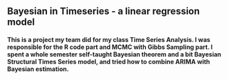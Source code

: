 ## Bayesian in Timeseries - a linear regression model
#### This is a project my team did for my class Time Series Analysis. I was responsible for the R code part and MCMC with Gibbs Sampling part. I spent a whole semester self-taught Bayesian theorem and a bit Bayesian Structural Times Series model, and tried how to combine ARIMA with Bayesian estimation.
